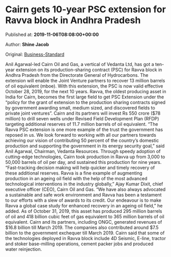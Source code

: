 
# Cairn gets 10-year PSC extension for Ravva block in Andhra Pradesh

Published at: **2019-11-06T08:08:00+00:00**

Author: **Shine Jacob**

Original: [Business-Standard](https://www.business-standard.com/article/companies/cairn-gets-10-year-psc-extension-for-ravva-block-in-andhra-pradesh-119110600654_1.html)

Anil Agarwal-led Cairn Oil and Gas, a vertical of Vedanta Ltd, has got a ten-year extension on its production-sharing contract (PSC) for Ravva block in Andhra Pradesh from the Directorate General of Hydrocarbons. The extension will enable the Joint Venture partners to recover 13 million barrels of oil equivalent (mboe).
With this extension, the PSC is now valid effective October 28, 2019, for the next 10 years. Ravva, the oldest producing asset in India for Cairn, becomes the first large field to get PSC Extension under the “policy for the grant of extension to the production sharing contracts signed by government awarding small, medium sized, and discovered fields to private joint ventures”.
Cairn and its partners will invest Rs 550 crore ($78 million) to drill seven wells under Revised Field Development Plan (RFDP) targeting additional reserves of 11.7 million barrels of oil equivalent. “The Ravva PSC extension is one more example of the trust the government has reposed in us. We look forward to working with all our partners towards achieving our vision of contributing 50 percent of the country’s domestic production and supporting the government in its energy security goal,” said Anil Agarwal, Chairman, Vedanta Resources.
Through speedy adoption of cutting-edge technologies, Cairn took production in Ravva up from 3,000 to 50,000 barrels of oil per day, and sustained this production for nine years. “Fast-tracking decision making will help quicker and timely recovery of these additional reserves. Ravva is a fine example of augmenting production in an ageing oil field with the help of the most advanced technological interventions in the industry globally,” Ajay Kumar Dixit, chief executive officer (CEO), Cairn Oil and Gas.
“We have also always advocated a sustainable and safe work environment and Ravva has been a testament to our efforts with a slew of awards to its credit. Our endeavour is to make Ravva a global case study for enhanced recovery in an ageing oil field,” he added.
As of October 31, 2019, this asset has produced 295 million barrels of oil and 418 billion cubic feet of gas equivalent to 365 million barrels of oil equivalent. Cairn and its partners, including ONGC, generated revenues of $16.8 billion till March 2019. The companies also contributed around $7.5 billion to the government exchequer till March 2019. Cairn said that some of the technologies deployed in Ravva block include 4D Seismic, E-line, tractor and stoker base-milling operations, cement packer jobs and produced water reinjection.
